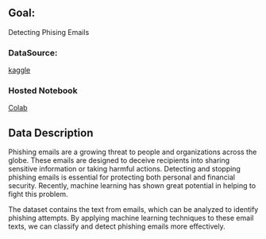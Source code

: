 ## Goal: 
Detecting Phising Emails

### DataSource: 
[kaggle](https://www.kaggle.com/datasets/subhajournal/phishingemails)

### Hosted Notebook
[Colab](hhttps://colab.research.google.com/drive/1JPKBHAHOHaA6lFj63GRfcMeuNg5mlRT8?usp=sharing)


## Data Description
Phishing emails are a growing threat to people and organizations across the globe. These emails are designed to deceive recipients into sharing sensitive information or taking harmful actions. Detecting and stopping phishing emails is essential for protecting both personal and financial security. Recently, machine learning has shown great potential in helping to fight this problem.

The dataset contains the text from emails, which can be analyzed to identify phishing attempts. By applying machine learning techniques to these email texts, we can classify and detect phishing emails more effectively.

